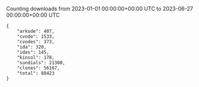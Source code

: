 
Counting downloads from 2023-01-01 00:00:00+00:00 UTC to 2023-06-27 00:00:00+00:00 UTC

```
{
    "arkode": 407,
    "cvode": 1533,
    "cvodes": 373,
    "ida": 320,
    "idas": 145,
    "kinsol": 178,
    "sundials": 21300,
    "clones": 56167,
    "total": 80423
}
```
